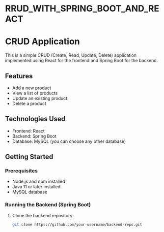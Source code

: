 # RRUD_WITH_SPRING_BOOT_AND_REACT
# CRUD Application

This is a simple CRUD (Create, Read, Update, Delete) application implemented using React for the frontend and Spring Boot for the backend.

## Features

- Add a new product
- View a list of products
- Update an existing product
- Delete a product

## Technologies Used

- Frontend: React
- Backend: Spring Boot
- Database: MySQL (you can choose any other database)

## Getting Started

### Prerequisites

- Node.js and npm installed
- Java 11 or later installed
- MySQL database

### Running the Backend (Spring Boot)

1. Clone the backend repository:

   ```bash
   git clone https://github.com/your-username/backend-repo.git
